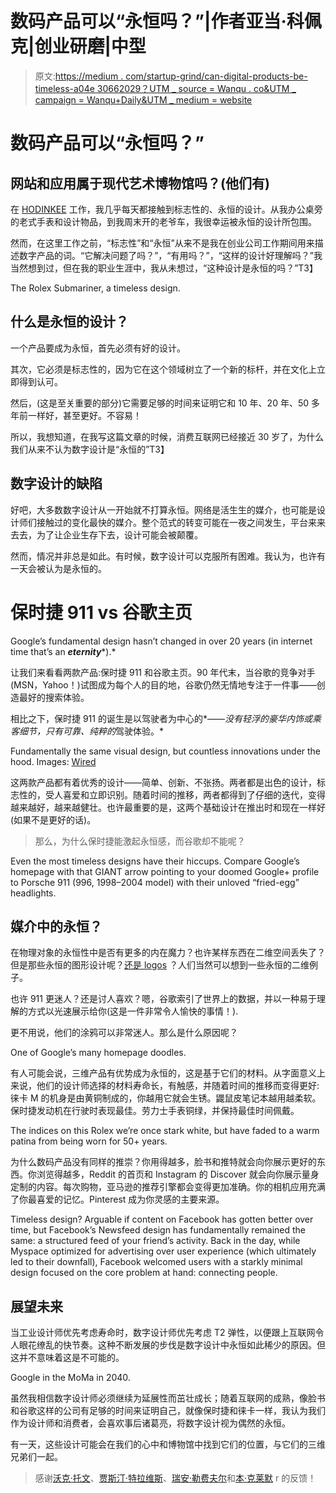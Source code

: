 # 数码产品可以“永恒吗？”|作者亚当·科佩克|创业研磨|中型

> 原文:[https://medium . com/startup-grind/can-digital-products-be-timeless-a04e 30662029？UTM _ source = Wanqu . co&UTM _ campaign = Wanqu+Daily&UTM _ medium = website](https://medium.com/startup-grind/can-digital-products-be-timeless-a04e30662029?utm_source=wanqu.co&utm_campaign=Wanqu+Daily&utm_medium=website)



# 数码产品可以“永恒吗？”

## 网站和应用属于现代艺术博物馆吗？(他们有)

在 [HODINKEE](http://hodinkee.com) 工作，我几乎每天都接触到标志性的、永恒的设计。从我办公桌旁的老式手表和设计物品，到我周末开的老爷车，我很幸运被永恒的设计所包围。

然而，在这里工作之前，“标志性”和“永恒”从来不是我在创业公司工作期间用来描述数字产品的词。“它解决问题了吗？”，“有用吗？”，“这样的设计好理解吗？”我当然想到过，但在我的职业生涯中，我从未想过，“这种设计是永恒的吗？”T3】



The Rolex Submariner, a timeless design.



## 什么是永恒的设计？

一个产品要成为永恒，首先必须有好的设计。

其次，它必须是标志性的，因为它在这个领域树立了一个新的标杆，并在文化上立即得到认可。

然后，(这是至关重要的部分)它需要足够的时间来证明它和 10 年、20 年、50 多年前一样好，甚至更好。不容易！

所以，我想知道，在我写这篇文章的时候，消费互联网已经接近 30 岁了，为什么我们从来不认为数字设计是“永恒的”T3】

## 数字设计的缺陷

好吧，大多数数字设计从一开始就不打算永恒。网络是活生生的媒介，也可能是设计师们接触过的变化最快的媒介。整个范式的转变可能在一夜之间发生，平台来来去去，为了让企业生存下去，设计可能会被颠覆。

然而，情况并非总是如此。有时候，数字设计可以克服所有困难。我认为，也许有一天会被认为是永恒的。

# 保时捷 911 vs 谷歌主页



Google’s fundamental design hasn’t changed in over 20 years (in internet time that’s an ***eternity****).*



让我们来看看两款产品:保时捷 911 和谷歌主页。90 年代末，当谷歌的竞争对手(MSN，Yahoo！)试图成为每个人的目的地，谷歌仍然无情地专注于一件事——创造最好的搜索体验。

相比之下，保时捷 911 的诞生是以驾驶者为中心的*——*没有轻浮的豪华内饰或乘客细节，只有可靠、纯粹的*驾驶体验。*



Fundamentally the same visual design, but countless innovations under the hood. Images: [Wired](https://www.wired.com/2017/02/porsche-911-ulf-poschardt/)



这两款产品都有着优秀的设计——简单、创新、不张扬。两者都是出色的设计，标志性的，受人喜爱和立即识别。随着时间的推移，两者都得到了仔细的迭代，变得越来越好，越来越健壮。也许最重要的是，这两个基础设计在推出时和现在一样好(如果不是更好的话)。

> 那么，为什么保时捷能激起永恒感，而谷歌却不能呢？



Even the most timeless designs have their hiccups. Compare Google’s homepage with that GIANT arrow pointing to your doomed Google+ profile to Porsche 911 (996, 1998–2004 model) with their unloved “fried-egg” headlights.



## 媒介中的永恒？

在物理对象的永恒性中是否有更多的内在魔力？也许某样东西在二维空间丢失了？但是那些永恒的图形设计呢？[还是 logos](https://commons.wikimedia.org/wiki/File:Coca-Cola_logo.svg) ？人们当然可以想到一些永恒的二维例子。

也许 911 更迷人？还是讨人喜欢？嗯，谷歌索引了世界上的数据，并以一种易于理解的方式以光速展示给你(这是一件非常令人愉快的事情！).

更不用说，他们的涂鸦可以非常迷人。那么是什么原因呢？



One of Google’s many homepage doodles.



有人可能会说，三维产品有优势成为永恒的，这是基于它们的材料。从字面意义上来说，他们的设计师选择的材料寿命长，有触感，并随着时间的推移而变得更好:徕卡 M 的机身是由黄铜制成的，你越用它就会生锈。鼹鼠皮笔记本越用越柔软。保时捷发动机在行驶时表现最佳。劳力士手表铜绿，并保持最佳时间佩戴。



The indices on this Rolex we’re once stark white, but have faded to a warm patina from being worn for 50+ years.



为什么数码产品没有同样的推崇？你用得越多，脸书和推特就会向你展示更好的东西。你浏览得越多，Reddit 的首页和 Instagram 的 Discover 就会向你展示量身定制的内容。每次购物，亚马逊的推荐引擎都会变得更加准确。你的相机应用充满了你最喜爱的记忆。Pinterest 成为你灵感的主要来源。



Timeless design? Arguable if content on Facebook has gotten better over time, but Facebook’s Newsfeed design has fundamentally remained the same: a structured feed of your friend’s activity. Back in the day, while Myspace optimized for advertising over user experience (which ultimately led to their downfall), Facebook welcomed users with a starkly minimal design focused on the core problem at hand: connecting people.



## 展望未来

当工业设计师优先考虑寿命时，数字设计师优先考虑 T2 弹性，以便跟上互联网令人眼花缭乱的快节奏。这种不断发展的步伐是数字设计中永恒如此稀少的原因。但这并不意味着这是不可能的。



Google in the MoMa in 2040.



虽然我相信数字设计师必须继续为延展性而茁壮成长；随着互联网的成熟，像脸书和谷歌这样的公司有足够的时间来证明自己，就像保时捷和徕卡一样，我认为我们作为设计师和消费者，会喜欢事后诸葛亮，将数字设计视为偶然的永恒。

有一天，这些设计可能会在我们的心中和博物馆中找到它们的位置，与它们的三维兄弟们一起。

> 感谢[沃克·托文](https://www.instagram.com/walkertovin)、[贾斯汀·特拉维斯](https://twitter.com/justintravis)、[瑞安·勒费夫尔](https://twitter.com/MeltingIce)和[本·克莱默](https://www.instagram.com/benclymer/) r 的反馈！

